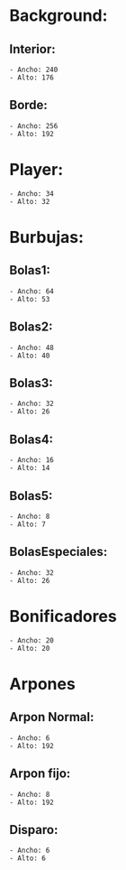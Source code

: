 # Background:
## Interior:
	- Ancho: 240
	- Alto: 176
	
## Borde:
	- Ancho: 256
	- Alto: 192
	
  
# Player:
	- Ancho: 34
	- Alto: 32
	
  
# Burbujas:
## Bolas1:
	- Ancho: 64
	- Alto: 53

## Bolas2:
	- Ancho: 48
	- Alto: 40

## Bolas3:
	- Ancho: 32
	- Alto: 26

## Bolas4:
	- Ancho: 16
	- Alto: 14

## Bolas5:
	- Ancho: 8
	- Alto: 7

## BolasEspeciales:
	- Ancho: 32
	- Alto: 26
	
  
# Bonificadores
	- Ancho: 20
	- Alto: 20
	
	
# Arpones
## Arpon Normal:
	- Ancho: 6
	- Alto: 192


## Arpon fijo:
	- Ancho: 8
	- Alto: 192

## Disparo:
	- Ancho: 6
	- Alto: 6
